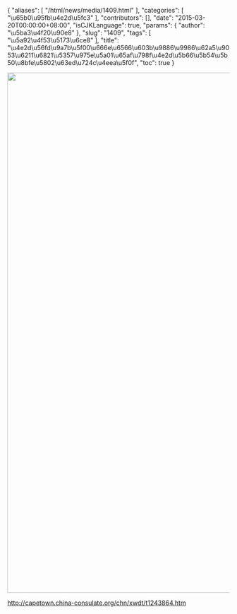{
    "aliases": [
        "/html/news/media/1409.html"
    ],
    "categories": [
        "\u65b0\u95fb\u4e2d\u5fc3"
    ],
    "contributors": [],
    "date": "2015-03-20T00:00:00+08:00",
    "isCJKLanguage": true,
    "params": {
        "author": "\u5ba3\u4f20\u90e8"
    },
    "slug": "1409",
    "tags": [
        "\u5a92\u4f53\u5173\u6ce8"
    ],
    "title": "\u4e2d\u56fd\u9a7b\u5f00\u666e\u6566\u603b\u9886\u9986\u62a5\u9053\u6211\u6821\u5357\u975e\u5a01\u65af\u798f\u4e2d\u5b66\u5b54\u5b50\u8bfe\u5802\u63ed\u724c\u4eea\u5f0f",
    "toc": true
}


<img
    src="https://cdn.tfls.online/mirror/full/6dce4179a35f14387b39f8471d20a5722413fb42.jpg"
    style="display:block;margin-left:auto;margin-right:auto;"
    decoding="async"
    fetchpriority="auto"
    loading="lazy"
    height="1178"
    width="600"
/>




<http://capetown.china-consulate.org/chn/xwdt/t1243864.htm>


